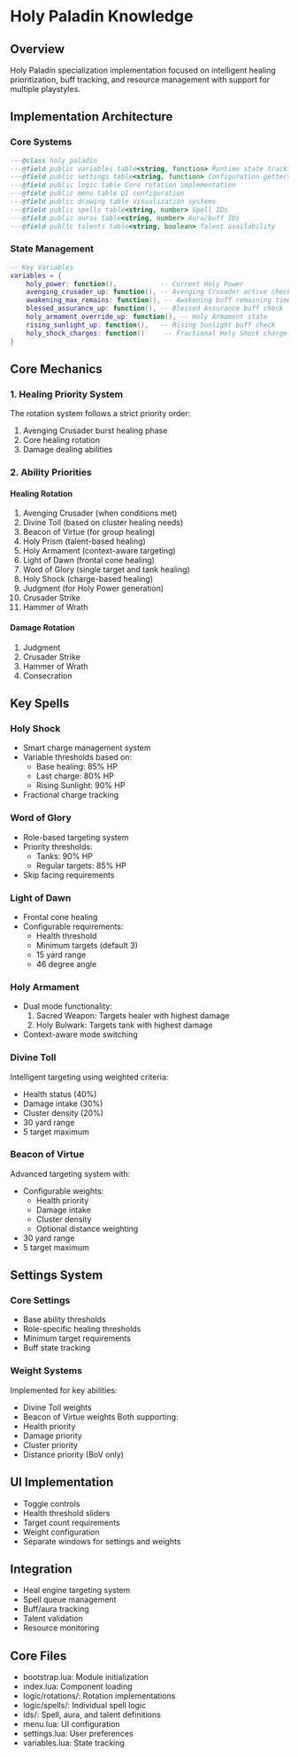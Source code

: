 # Holy Paladin Knowledge

## Overview
Holy Paladin specialization implementation focused on intelligent healing prioritization, buff tracking, and resource management with support for multiple playstyles.

## Implementation Architecture

### Core Systems
```lua
---@class holy_paladin
---@field public variables table<string, function> Runtime state tracking
---@field public settings table<string, function> Configuration getters
---@field public logic table Core rotation implementation
---@field public menu table UI configuration
---@field public drawing table Visualization systems
---@field public spells table<string, number> Spell IDs
---@field public auras table<string, number> Aura/buff IDs
---@field public talents table<string, boolean> Talent availability
```

### State Management
```lua
-- Key Variables
variables = {
    holy_power: function(),           -- Current Holy Power
    avenging_crusader_up: function(), -- Avenging Crusader active check
    awakening_max_remains: function(), -- Awakening buff remaining time
    blessed_assurance_up: function(), -- Blessed Assurance buff check
    holy_armament_override_up: function(), -- Holy Armament state
    rising_sunlight_up: function(),   -- Rising Sunlight buff check
    holy_shock_charges: function()     -- Fractional Holy Shock charge tracking
}
```

## Core Mechanics

### 1. Healing Priority System
The rotation system follows a strict priority order:
1. Avenging Crusader burst healing phase
2. Core healing rotation
3. Damage dealing abilities

### 2. Ability Priorities
#### Healing Rotation
1. Avenging Crusader (when conditions met)
2. Divine Toll (based on cluster healing needs)
3. Beacon of Virtue (for group healing)
4. Holy Prism (talent-based healing)
5. Holy Armament (context-aware targeting)
6. Light of Dawn (frontal cone healing)
7. Word of Glory (single target and tank healing)
8. Holy Shock (charge-based healing)
9. Judgment (for Holy Power generation)
10. Crusader Strike
11. Hammer of Wrath

#### Damage Rotation
1. Judgment
2. Crusader Strike 
3. Hammer of Wrath
4. Consecration

## Key Spells

### Holy Shock
- Smart charge management system
- Variable thresholds based on:
  - Base healing: 85% HP
  - Last charge: 80% HP
  - Rising Sunlight: 90% HP
- Fractional charge tracking

### Word of Glory
- Role-based targeting system
- Priority thresholds:
  - Tanks: 90% HP
  - Regular targets: 85% HP
- Skip facing requirements

### Light of Dawn
- Frontal cone healing
- Configurable requirements:
  - Health threshold
  - Minimum targets (default 3)
  - 15 yard range
  - 46 degree angle

### Holy Armament
- Dual mode functionality:
  1. Sacred Weapon: Targets healer with highest damage
  2. Holy Bulwark: Targets tank with highest damage
- Context-aware mode switching

### Divine Toll
Intelligent targeting using weighted criteria:
- Health status (40%)
- Damage intake (30%)
- Cluster density (20%)
- 30 yard range
- 5 target maximum

### Beacon of Virtue
Advanced targeting system with:
- Configurable weights:
  - Health priority
  - Damage intake
  - Cluster density
  - Optional distance weighting
- 30 yard range
- 5 target maximum

## Settings System

### Core Settings
- Base ability thresholds
- Role-specific healing thresholds
- Minimum target requirements
- Buff state tracking

### Weight Systems
Implemented for key abilities:
- Divine Toll weights
- Beacon of Virtue weights
Both supporting:
- Health priority
- Damage priority
- Cluster priority
- Distance priority (BoV only)

## UI Implementation
- Toggle controls
- Health threshold sliders
- Target count requirements
- Weight configuration
- Separate windows for settings and weights

## Integration
- Heal engine targeting system
- Spell queue management
- Buff/aura tracking
- Talent validation
- Resource monitoring

## Core Files
- bootstrap.lua: Module initialization
- index.lua: Component loading
- logic/rotations/: Rotation implementations
- logic/spells/: Individual spell logic
- ids/: Spell, aura, and talent definitions
- menu.lua: UI configuration
- settings.lua: User preferences
- variables.lua: State tracking
